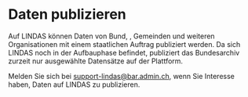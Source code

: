 # Daten publizieren

Auf LINDAS können Daten von Bund, , Gemeinden und weiteren Organisationen mit einem staatlichen Auftrag publiziert werden. Da sich LINDAS noch in der Aufbauphase befindet, publiziert das Bundesarchiv zurzeit nur ausgewählte Datensätze auf der Plattform.

Melden Sie sich bei [support-lindas@bar.admin.ch](mailto:support-lindas@bar.admin.ch), wenn Sie Interesse haben, Daten auf LINDAS zu publizieren.
